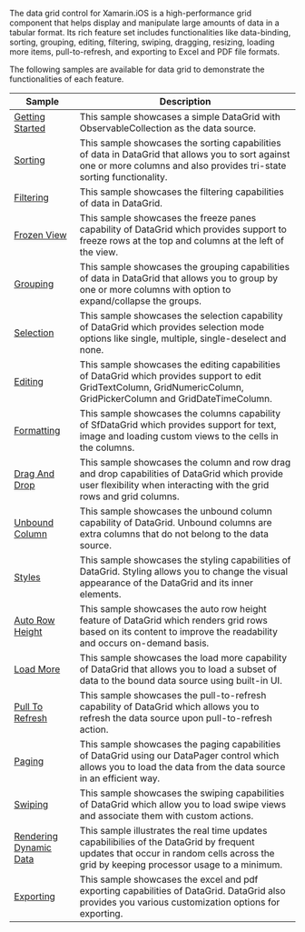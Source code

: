 The data grid control for Xamarin.iOS is a high-performance grid component that helps display and manipulate large amounts of data in a tabular format. Its rich feature set includes functionalities like data-binding, sorting, grouping, editing, filtering, swiping, dragging, resizing, loading more items, pull-to-refresh, and exporting to Excel and PDF file formats.

The following samples are available for data grid to demonstrate the functionalities of each feature.

| Sample | Description |
| ------ | ----------- |
| [Getting Started](GridGettingStarted.cs) | This sample showcases a simple DataGrid with ObservableCollection as the data source. |
| [Sorting](Sorting.cs) | This sample showcases the sorting capabilities of data in DataGrid that allows you to sort against one or more columns and also provides tri-state sorting functionality. |
| [Filtering](Filtering.cs) | This sample showcases the filtering capabilities of data in DataGrid. |
| [Frozen View](FrozenView.cs) | This sample showcases the freeze panes capability of DataGrid which provides support to freeze rows at the top and columns at the left of the view. |
| [Grouping](Grouping.cs) | This sample showcases the grouping capabilities of data in DataGrid that allows you to group by one or more columns with option to expand/collapse the groups. |
| [Selection](Selection.cs) | This sample showcases the selection capability of DataGrid which provides selection mode options like single, multiple, single-deselect and none. |
| [Editing](Editing.cs) | This sample showcases the editing capabilities of DataGrid which provides support to edit GridTextColumn, GridNumericColumn, GridPickerColumn and GridDateTimeColumn. |
| [Formatting](Formatting.cs) | This sample showcases the columns capability of SfDataGrid which provides support for text, image and loading custom views to the cells in the columns. |
| [Drag And Drop](DragAndDrop.cs) | This sample showcases the column and row drag and drop capabilities of DataGrid which provide user flexibility when interacting with the grid rows and grid columns. |
| [Unbound Column](UnboundColumn.cs) | This sample showcases the unbound column capability of DataGrid. Unbound columns are extra columns that do not belong to the data source. |
| [Styles](Styles.cs) | This sample showcases the styling capabilities of DataGrid. Styling allows you to change the visual appearance of the DataGrid and its inner elements. |
| [Auto Row Height](AutoRowHeight.cs) | This sample showcases the auto row height feature of DataGrid which renders grid rows based on its content to improve the readability and occurs on-demand basis. |
| [Load More](LoadMore.cs) | This sample showcases the load more capability of DataGrid that allows you to load a subset of data to the bound data source using built-in UI. |
| [Pull To Refresh](PullToRefresh.cs) | This sample showcases the pull-to-refresh capability of DataGrid which allows you to refresh the data source upon pull-to-refresh action. |
| [Paging](Paging.cs) | This sample showcases the paging capabilities of DataGrid using our DataPager control which allows you to load the data from the data source in an efficient way. |
| [Swiping](Swiping.cs) | This sample showcases the swiping capabilities of DataGrid which allow you to load swipe views and associate them with custom actions. |
| [Rendering Dynamic Data](RenderingDynamicData.cs) | This sample illustrates the real time updates capabilibilies of the DataGrid by frequent updates that occur in random cells across the grid by keeping processor usage to a minimum. |
| [Exporting](Exporting.cs) | This sample showcases the excel and pdf exporting capabilities of DataGrid. DataGrid also provides you various customization options for exporting. |